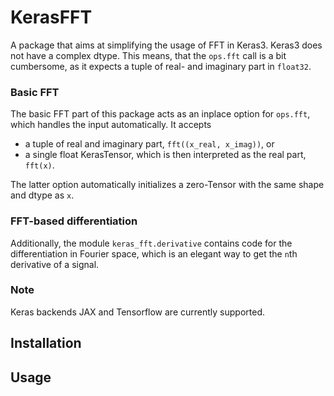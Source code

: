 # KerasFFT
A package that aims at simplifying the usage of FFT in Keras3.
Keras3 does not have a complex dtype. This means, that the `ops.fft` call is a bit cumbersome, as it expects a tuple of real- and imaginary part in `float32`.

### Basic FFT
The basic FFT part of this package acts as an inplace option for `ops.fft`, which handles the input automatically.
It accepts
- a tuple of real and imaginary part, `fft((x_real, x_imag))`, or
- a single float KerasTensor, which is then interpreted as the real part, `fft(x)`.

The latter option automatically initializes a zero-Tensor with the same shape and dtype as `x`.

### FFT-based differentiation
Additionally, the module `keras_fft.derivative` contains code for the differentiation in Fourier space,
which is an elegant way to get the `n`th derivative of a signal.

### Note
Keras backends JAX and Tensorflow are currently supported.

## Installation

## Usage
